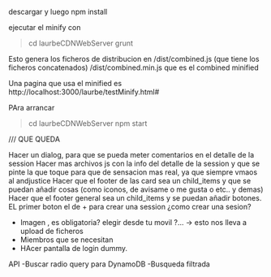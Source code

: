 descargar y luego 
npm install

ejecutar el minify con 

> cd laurbeCDNWebServer
> grunt

Esto genera los ficheros de distribucion en 
/dist/combined.js (que tiene los ficheros concatenados)
/dist/combined.min.js que es el combined minified

Una pagina que usa el minified es http://localhost:3000/laurbe/testMinify.html#

PAra arrancar
> cd laurbeCDNWebServer
> npm start


/// QUE QUEDA

Hacer un dialog, para que se pueda meter comentarios en el detalle de la session
Hacer mas archivos js con la info del detalle de la session y que se pinte la que toque para que de sensacion mas real, ya que siempre vmaos al andjustice
Hacer que el footer de las card sea un child_items y que se puedan añadir cosas (como iconos, de avisame o me gusta o etc..  y demas)
Hacer que el footer general sea un child_items y se puedan añadir botones. EL primer boton el de + para crear una session
¿como crear una sesion?
- Imagen , es obligatoria? elegir desde tu movil ?... -> esto nos lleva a upload de ficheros
- Miembros que se necesitan
- HAcer pantalla de login dummy.


API 
-Buscar radio query para DynamoDB
-Busqueda filtrada


